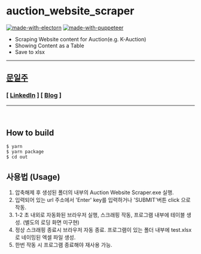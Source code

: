 # auction_website_scraper<br/>

[![made-with-electorn](https://img.shields.io/badge/Made%20with-Electron-1f425f.svg)](https://www.electronjs.org/)
[![made-with-puppeteer](https://img.shields.io/badge/Made%20with-Puppeteer-1f425f.svg)](https://pptr.dev/)


- Scraping Website content for Auction(e.g. K-Auction)
- Showing Content as a Table
- Save to xlsx

---


## [문일주](https://github.com/mooniljoo)

### [ [LinkedIn](https://www.linkedin.com/in/oneweek/) ] [ [Blog](https://mooniljoo.github.io/) ]

---

<br/>

## How to build
```
$ yarn
$ yarn package
$ cd out
```

## 사용법 (Usage)
1. 압축해제 후 생성된 폴더의 내부의 Auction Website Scraper.exe 실행.
2. 입력되어 있는 url 주소에서 'Enter' key를 입력하거나 'SUBMIT'버튼 click 으로 작동.
3. 1-2 초 내외로 자동화된 브라우저 실행, 스크래핑 작동, 프로그램 내부에 테이블 생성. (별도의 로딩 화면 미구현)
4. 정상 스크래핑 종료시 브라우저 자동 종료.
프로그램이 있는 폴더 내부에 test.xlsx 로 네이밍된 엑셀 파일 생성.
5. 한번 작동 시 프로그램 종료해야 재사용 가능.
